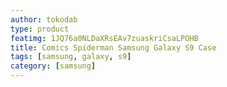 ```yaml
---
author: tokodab
type: product
featimg: 1JQ76a0NLDaXRsEAv7zuaskriCsaLPOHB
title: Comics Spiderman Samsung Galaxy S9 Case
tags: [samsung, galaxy, s9]
category: [samsung]
---
```

